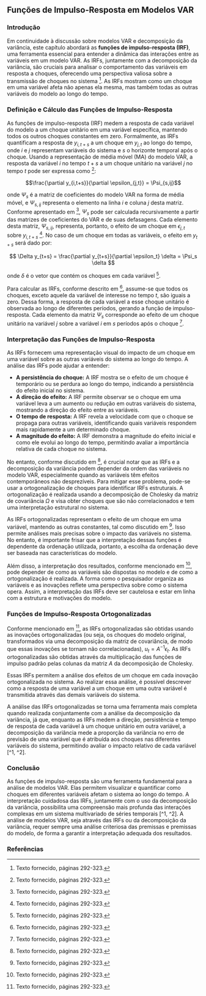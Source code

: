 ## Funções de Impulso-Resposta em Modelos VAR

### Introdução
Em continuidade à discussão sobre modelos VAR e decomposição da variância, este capítulo abordará as **funções de impulso-resposta (IRF)**, uma ferramenta essencial para entender a dinâmica das interações entre as variáveis em um modelo VAR. As IRFs, juntamente com a decomposição da variância, são cruciais para analisar o comportamento das variáveis em resposta a choques, oferecendo uma perspectiva valiosa sobre a transmissão de choques no sistema [^1]. As IRFs mostram como um choque em uma variável afeta não apenas ela mesma, mas também todas as outras variáveis do modelo ao longo do tempo.

### Definição e Cálculo das Funções de Impulso-Resposta
As funções de impulso-resposta (IRF) medem a resposta de cada variável do modelo a um choque unitário em uma variável específica, mantendo todos os outros choques constantes em zero. Formalmente, as IRFs quantificam a resposta de $y_{i,t+s}$ a um choque em $y_{j,t}$ ao longo do tempo, onde $i$ e $j$ representam variáveis do sistema e $s$ o horizonte temporal após o choque. Usando a representação de média móvel (MA) do modelo VAR, a resposta da variável $i$ no tempo $t+s$ a um choque unitário na variável $j$ no tempo $t$ pode ser expressa como [^1]:

$$\frac{\partial y_{i,t+s}}{\partial \epsilon_{j,t}} = \Psi_{s,ij}$$

onde $\Psi_{s}$ é a matriz de coeficientes do modelo VAR na forma de média móvel, e $\Psi_{s,ij}$ representa o elemento na linha $i$ e coluna $j$ desta matriz. Conforme apresentado em [^1], $\Psi_s$ pode ser calculada recursivamente a partir das matrizes de coeficientes do VAR e de suas defasagens. Cada elemento desta matriz, $\Psi_{s,ij}$, representa, portanto, o efeito de um choque em $\epsilon_{j,t}$ sobre $y_{i,t+s}$ [^1]. No caso de um choque em todas as variáveis, o efeito em $y_{t+s}$ será dado por:

$$ \Delta y_{t+s} = \frac{\partial y_{t+s}}{\partial \epsilon_t} \delta = \Psi_s \delta  $$

onde $\delta$ é o vetor que contém os choques em cada variável [^1].

Para calcular as IRFs, conforme descrito em [^1], assume-se que todos os choques, exceto aquele da variável de interesse no tempo $t$, são iguais a zero. Dessa forma, a resposta de cada variável a esse choque unitário é observada ao longo de diferentes períodos, gerando a função de impulso-resposta. Cada elemento da matriz $\Psi_s$ corresponde ao efeito de um choque unitário na variável $j$ sobre a variável $i$ em $s$ períodos após o choque [^1].

### Interpretação das Funções de Impulso-Resposta
As IRFs fornecem uma representação visual do impacto de um choque em uma variável sobre as outras variáveis do sistema ao longo do tempo. A análise das IRFs pode ajudar a entender:

*   **A persistência do choque:** A IRF mostra se o efeito de um choque é temporário ou se perdura ao longo do tempo, indicando a persistência do efeito inicial no sistema.
*   **A direção do efeito:** A IRF permite observar se o choque em uma variável leva a um aumento ou redução em outras variáveis do sistema, mostrando a direção do efeito entre as variáveis.
*   **O tempo de resposta:** A IRF revela a velocidade com que o choque se propaga para outras variáveis, identificando quais variáveis respondem mais rapidamente a um determinado choque.
*   **A magnitude do efeito:** A IRF demonstra a magnitude do efeito inicial e como ele evolui ao longo do tempo, permitindo avaliar a importância relativa de cada choque no sistema.

No entanto, conforme discutido em [^1], é crucial notar que as IRFs e a decomposição da variância podem depender da ordem das variáveis no modelo VAR, especialmente quando as variáveis têm efeitos contemporâneos não desprezíveis. Para mitigar esse problema, pode-se usar a ortogonalização de choques para identificar IRFs estruturais. A ortogonalização é realizada usando a decomposição de Cholesky da matriz de covariância $\Omega$ e visa obter choques que são não correlacionados e tem uma interpretação estrutural no sistema.

As IRFs ortogonalizadas representam o efeito de um choque em uma variável, mantendo as outras constantes, tal como discutido em [^1]. Isso permite análises mais precisas sobre o impacto das variáveis no sistema. No entanto, é importante frisar que a interpretação dessas funções é dependente da ordenação utilizada, portanto, a escolha da ordenação deve ser baseada nas características do modelo.

Além disso, a interpretação dos resultados, conforme mencionado em [^1], pode depender de como as variáveis são dispostas no modelo e de como a ortogonalização é realizada. A forma como o pesquisador organiza as variáveis e as inovações reflete uma perspectiva sobre como o sistema opera. Assim, a interpretação das IRFs deve ser cautelosa e estar em linha com a estrutura e motivações do modelo.

### Funções de Impulso-Resposta Ortogonalizadas
Conforme mencionado em [^1], as IRFs ortogonalizadas são obtidas usando as inovações ortogonalizadas (ou seja, os choques do modelo original, transformados via uma decomposição da matriz de covariância, de modo que essas inovações se tornam não correlacionadas), $u_t = A^{-1}\epsilon_t$. As IRFs ortogonalizadas são obtidas através da multiplicação das funções de impulso padrão pelas colunas da matriz $A$ da decomposição de Cholesky.

Essas IRFs permitem a análise dos efeitos de um choque em cada inovação ortogonalizada no sistema. Ao realizar essa análise, é possível descrever como a resposta de uma variável a um choque em uma outra variável é transmitida através das demais variáveis do sistema.

A análise das IRFs ortogonalizadas se torna uma ferramenta mais completa quando realizada conjuntamente com a análise da decomposição da variância, já que, enquanto as IRFs medem a direção, persistência e tempo de resposta de cada variável à um choque unitário em outra variável, a decomposição da variância mede a proporção da variância no erro de previsão de uma variável que é atribuída aos choques nas diferentes variáveis do sistema, permitindo avaliar o impacto relativo de cada variável [^1, ^2].

### Conclusão
As funções de impulso-resposta são uma ferramenta fundamental para a análise de modelos VAR. Elas permitem visualizar e quantificar como choques em diferentes variáveis afetam o sistema ao longo do tempo. A interpretação cuidadosa das IRFs, juntamente com o uso da decomposição da variância, possibilita uma compreensão mais profunda das interações complexas em um sistema multivariado de séries temporais [^1, ^2]. A análise de modelos VAR, seja através das IRFs ou da decomposição da variância, requer sempre uma análise criteriosa das premissas e premissas do modelo, de forma a garantir a interpretação adequada dos resultados.

### Referências
[^1]: Texto fornecido, páginas 292-323.
[^2]: Texto fornecido, páginas 323-324.
<!-- END -->
